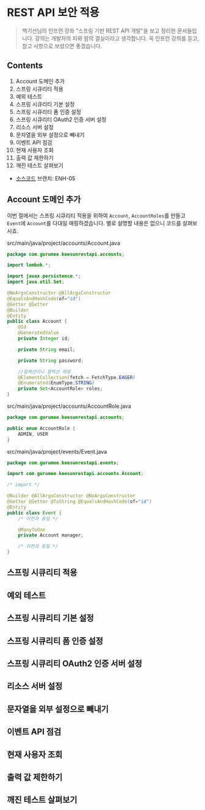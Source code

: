 REST API 보안 적용
===================

> 백기선님의 인프런 강좌 "스프링 기반 REST API 개발"을 보고 정리한 문서들입니다. 강의는 개발자의 피와 땀의 결실이라고 생각합니다. 꼭 인프런 강의를 듣고, 참고 사항으로 보셨으면 좋겠습니다.

Contents
--------------

1. Account 도메인 추가
2. 스프링 시큐리티 적용
3. 예외 테스트
4. 스프링 시큐리티 기본 설정
5. 스프링 시큐리티 폼 인증 설정
6. 스프링 시큐리티 OAuth2 인증 서버 설정
7. 리소스 서버 설정
8. 문자열을 외부 설정으로 빼내기
9. 이벤트 API 점검
10. 현재 사용자 조회
11. 출력 값 제한하기
12. 깨진 테스트 살펴보기

* [소스코드](https://github.com/gurumee92/keesun-rest-api) 브랜치: ENH-05


## Account 도메인 추가

이번 절에서는 스프링 시큐리티 적용을 위하여 `Account`, `AccountRoles`를 만들고 `Event`에 `Account`를 다대일 매핑하겠습니다. 별로 설명할 내용은 없으니 코드를 살펴보시죠.

src/main/java/project/accounts/Account.java
```java
package com.gurumee.keesunrestapi.accounts;

import lombok.*;

import javax.persistence.*;
import java.util.Set;

@NoArgsConstructor @AllArgsConstructor
@EqualsAndHashCode(of="id")
@Getter @Setter
@Builder
@Entity
public class Account {
    @Id
    @GeneratedValue
    private Integer id;

    private String email;

    private String password;

    //컬렉션이니 컬렉션 매핑
    @ElementCollection(fetch = FetchType.EAGER)
    @Enumerated(EnumType.STRING)
    private Set<AccountRole> roles;
}
```

src/main/java/project/accounts/AccountRole.java
```java
package com.gurumee.keesunrestapi.accounts;

public enum AccountRole {
    ADMIN, USER
}
```

src/main/java/project/events/Event.java
```java
package com.gurumee.keesunrestapi.events;

import com.gurumee.keesunrestapi.accounts.Account;

/* import */

@Builder @AllArgsConstructor @NoArgsConstructor
@Getter @Setter @ToString @EqualsAndHashCode(of="id")
@Entity
public class Event {
    /* 이전과 동일 */

    @ManyToOne
    private Account manager;

    /* 이전과 동일 */
}
```


## 스프링 시큐리티 적용


## 예외 테스트


## 스프링 시큐리티 기본 설정


## 스프링 시큐리티 폼 인증 설정


## 스프링 시큐리티 OAuth2 인증 서버 설정


## 리소스 서버 설정


## 문자열을 외부 설정으로 빼내기


## 이벤트 API 점검


## 현재 사용자 조회


## 출력 값 제한하기


## 깨진 테스트 살펴보기

